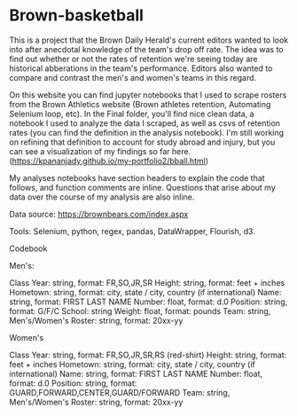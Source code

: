 # Brown-basketball
 
This is a project that the Brown Daily Herald's current editors wanted to look into after anecdotal knowledge of the team's drop off rate. The idea was to find out whether or not the rates of retention we're seeing today are historical abberations in the team's performance. Editors also wanted to compare and contrast the men's and women's teams in this regard.

On this website you can find jupyter notebooks that I used to scrape rosters from the Brown Athletics website (Brown athletes retention, Automating Selenium loop, etc). In the Final folder, you'll find nice clean data, a notebook I used to analyze the data I scraped, as well as csvs of retention rates (you can find the definition in the analysis notebook). I'm still working on refining that definition to account for study abroad and injury, but you can see a visualization of my findings so far here. (https://kpananjady.github.io/my-portfolio2/bball.html) 

My analyses notebooks have section headers to explain the code that follows, and function comments are inline. Questions that arise about my data over the course of my analysis are also inline. 

Data source: https://brownbears.com/index.aspx

Tools: Selenium, python, regex, pandas, DataWrapper, Flourish, d3. 

Codebook

Men's:

Class Year: string, format: FR,SO,JR,SR
Height: string, format: feet + inches
Hometown: string, format: city, state / city, country  (if international)
Name: string, format: FIRST LAST NAME
Number: float, format: d.0
Position: string, format: G/F/C
School: string
Weight: float, format: pounds
Team: string, Men's/Women's
Roster: string, format: 20xx-yy

Women's

Class Year: string, format: FR,SO,JR,SR,RS (red-shirt)
Height: string, format: feet + inches
Hometown: string, format: city, state / city, country  (if international)
Name: string, format: FIRST LAST NAME
Number: float, format: d.0
Position: string, format: GUARD,FORWARD,CENTER,GUARD/FORWARD
Team: string, Men's/Women's
Roster: string, format: 20xx-yy





